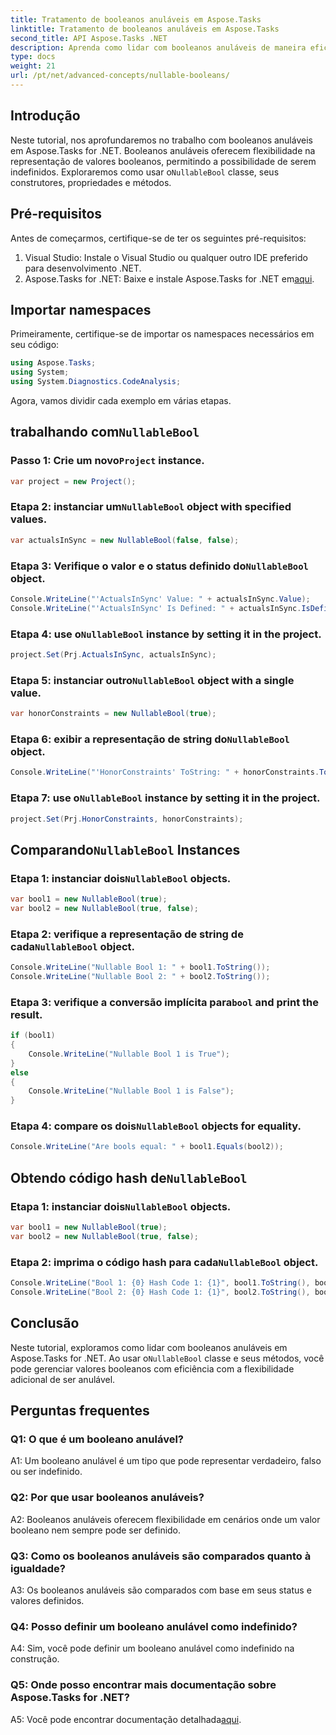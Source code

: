 ```yaml
---
title: Tratamento de booleanos anuláveis em Aspose.Tasks
linktitle: Tratamento de booleanos anuláveis em Aspose.Tasks
second_title: API Aspose.Tasks .NET
description: Aprenda como lidar com booleanos anuláveis de maneira eficaz no Aspose.Tasks for .NET com este tutorial abrangente. Domine o uso da classe `NullableBool` e aprimore seu desenvolvimento .NET.
type: docs
weight: 21
url: /pt/net/advanced-concepts/nullable-booleans/
---
```

## Introdução

 Neste tutorial, nos aprofundaremos no trabalho com booleanos anuláveis em Aspose.Tasks for .NET. Booleanos anuláveis oferecem flexibilidade na representação de valores booleanos, permitindo a possibilidade de serem indefinidos. Exploraremos como usar o`NullableBool` classe, seus construtores, propriedades e métodos.

## Pré-requisitos

Antes de começarmos, certifique-se de ter os seguintes pré-requisitos:

1. Visual Studio: Instale o Visual Studio ou qualquer outro IDE preferido para desenvolvimento .NET.
2.  Aspose.Tasks for .NET: Baixe e instale Aspose.Tasks for .NET em[aqui](https://releases.aspose.com/tasks/net/).

## Importar namespaces

Primeiramente, certifique-se de importar os namespaces necessários em seu código:

```csharp
using Aspose.Tasks;
using System;
using System.Diagnostics.CodeAnalysis;


```

Agora, vamos dividir cada exemplo em várias etapas.

##  trabalhando com`NullableBool`

###  Passo 1: Crie um novo`Project` instance.

```csharp
var project = new Project();
```

###  Etapa 2: instanciar um`NullableBool` object with specified values.

```csharp
var actualsInSync = new NullableBool(false, false);
```

###  Etapa 3: Verifique o valor e o status definido do`NullableBool` object.

```csharp
Console.WriteLine("'ActualsInSync' Value: " + actualsInSync.Value);
Console.WriteLine("'ActualsInSync' Is Defined: " + actualsInSync.IsDefined);
```

###  Etapa 4: use o`NullableBool` instance by setting it in the project.

```csharp
project.Set(Prj.ActualsInSync, actualsInSync);
```

###  Etapa 5: instanciar outro`NullableBool` object with a single value.

```csharp
var honorConstraints = new NullableBool(true);
```

### Etapa 6: exibir a representação de string do`NullableBool` object.

```csharp
Console.WriteLine("'HonorConstraints' ToString: " + honorConstraints.ToString());
```

###  Etapa 7: use o`NullableBool` instance by setting it in the project.

```csharp
project.Set(Prj.HonorConstraints, honorConstraints);
```

##  Comparando`NullableBool` Instances

###  Etapa 1: instanciar dois`NullableBool` objects.

```csharp
var bool1 = new NullableBool(true);
var bool2 = new NullableBool(true, false);
```

###  Etapa 2: verifique a representação de string de cada`NullableBool` object.

```csharp
Console.WriteLine("Nullable Bool 1: " + bool1.ToString());
Console.WriteLine("Nullable Bool 2: " + bool2.ToString());
```

###  Etapa 3: verifique a conversão implícita para`bool` and print the result.

```csharp
if (bool1)
{
    Console.WriteLine("Nullable Bool 1 is True");
}
else
{
    Console.WriteLine("Nullable Bool 1 is False");
}
```

###  Etapa 4: compare os dois`NullableBool` objects for equality.

```csharp
Console.WriteLine("Are bools equal: " + bool1.Equals(bool2));
```

##  Obtendo código hash de`NullableBool`

###  Etapa 1: instanciar dois`NullableBool` objects.

```csharp
var bool1 = new NullableBool(true);
var bool2 = new NullableBool(true, false);
```

###  Etapa 2: imprima o código hash para cada`NullableBool` object.

```csharp
Console.WriteLine("Bool 1: {0} Hash Code 1: {1}", bool1.ToString(), bool1.GetHashCode());
Console.WriteLine("Bool 2: {0} Hash Code 1: {1}", bool2.ToString(), bool2.GetHashCode());
```

## Conclusão

 Neste tutorial, exploramos como lidar com booleanos anuláveis em Aspose.Tasks for .NET. Ao usar o`NullableBool` classe e seus métodos, você pode gerenciar valores booleanos com eficiência com a flexibilidade adicional de ser anulável.

## Perguntas frequentes

### Q1: O que é um booleano anulável?

A1: Um booleano anulável é um tipo que pode representar verdadeiro, falso ou ser indefinido.

### Q2: Por que usar booleanos anuláveis?

A2: Booleanos anuláveis oferecem flexibilidade em cenários onde um valor booleano nem sempre pode ser definido.

### Q3: Como os booleanos anuláveis são comparados quanto à igualdade?

A3: Os booleanos anuláveis são comparados com base em seus status e valores definidos.

### Q4: Posso definir um booleano anulável como indefinido?

A4: Sim, você pode definir um booleano anulável como indefinido na construção.

### Q5: Onde posso encontrar mais documentação sobre Aspose.Tasks for .NET?

 A5: Você pode encontrar documentação detalhada[aqui](https://reference.aspose.com/tasks/net/).